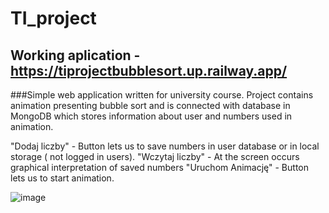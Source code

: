 # TI_project

## Working aplication - https://tiprojectbubblesort.up.railway.app/

###Simple web application written for university course. Project contains animation presenting bubble sort and is connected with database in MongoDB which stores information about user and numbers used in animation. 

"Dodaj liczby" - Button lets us to save numbers in user database or in local storage ( not logged in users). 
"Wczytaj liczby" - At the screen occurs graphical interpretation of saved numbers
"Uruchom Animację" - Button lets us to start animation.

![image](https://user-images.githubusercontent.com/105115971/215910141-634e77cb-b9a4-44fd-99c4-f73d7c9534fe.png)
